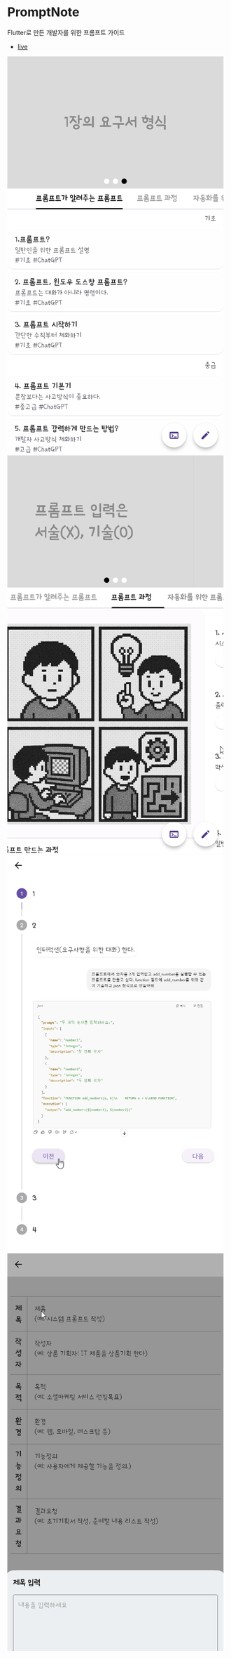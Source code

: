 # PromptNote
Flutter로 만든 개발자를 위한  프롬프트 가이드


- [live](https://adsloader.bitbucket.io/flutterweb8)


![](1.png)
![](2.png)
![](3.png)
![](4.png)
